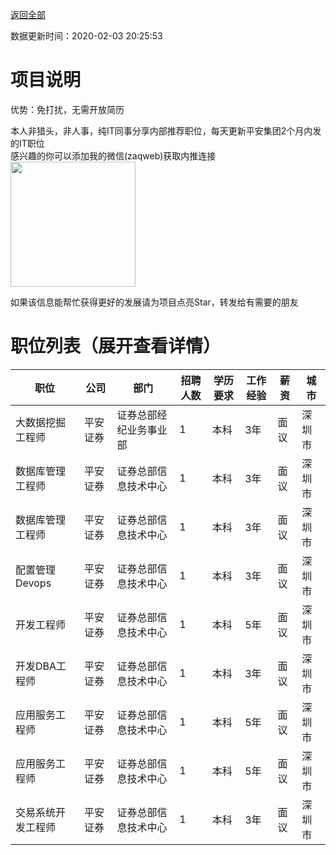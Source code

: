 [返回全部](https://github.com/zaqweb/PA-IT-JOBS/)

数据更新时间：2020-02-03 20:25:53
# 项目说明

优势：免打扰，无需开放简历

本人非猎头，非人事，纯IT同事分享内部推荐职位，每天更新平安集团2个月内发的IT职位  
感兴趣的你可以添加我的微信(zaqweb)获取内推连接  
<img src="https://github.com/zaqweb/PA-IT-JOBS/blob/master/WechatICode.jpeg"  height="200" width="200">

如果该信息能帮忙获得更好的发展请为项目点亮Star，转发给有需要的朋友
# 职位列表（展开查看详情）

|职位|公司|部门|招聘人数|学历要求|工作经验|薪资|城市|
|---|---|---|---|---|---|---|---|
|大数据挖掘工程师|平安证券|证券总部经纪业务事业部|1|本科|3年|面议|深圳市|
|数据库管理工程师|平安证券|证券总部信息技术中心|1|本科|3年|面议|深圳市|
|数据库管理工程师|平安证券|证券总部信息技术中心|1|本科|3年|面议|深圳市|
|配置管理Devops|平安证券|证券总部信息技术中心|1|本科|3年|面议|深圳市|
|开发工程师|平安证券|证券总部信息技术中心|1|本科|5年|面议|深圳市|
|开发DBA工程师|平安证券|证券总部信息技术中心|1|本科|3年|面议|深圳市|
|应用服务工程师|平安证券|证券总部信息技术中心|1|本科|5年|面议|深圳市|
|应用服务工程师|平安证券|证券总部信息技术中心|1|本科|5年|面议|深圳市|
|交易系统开发工程师|平安证券|证券总部信息技术中心|1|本科|3年|面议|深圳市|




